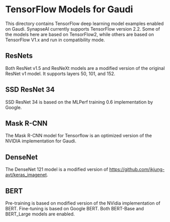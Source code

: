 # TensorFlow Models for Gaudi

This directory contains TensorFlow deep learning model examples enabled on Gaudi.  SynapseAI currently supports TensorFlow version 2.2. Some of the models here are based on TensorFlow2, while others are based on TensorFlow V1.x and run in compatibility mode.


## ResNets
Both ResNet v1.5 and ResNeXt models are a modified version of the original
ResNet v1 model. It supports layers 50, 101, and 152.

## SSD ResNet 34
SSD ResNet 34 is based on the MLPerf training 0.6 implementation by Google.

## Mask R-CNN
The Mask R-CNN model for Tensorflow is an optimized version of the
NVIDIA implementation for Gaudi.

## DenseNet
The DenseNet 121 model is a modified version of https://github.com/jkjung-avt/keras_imagenet.

## BERT
Pre-training is based on modified version of the NVidia implementation of BERT. Fine-tuning is based on Google BERT. Both BERT-Base and BERT_Large models are enabled.
